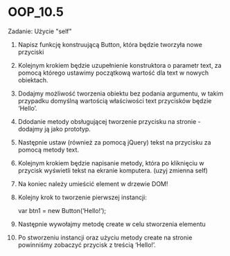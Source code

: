# OOP_10.5

Zadanie: Użycie "self"

1. Napisz funkcję konstruującą Button, która będzie tworzyła nowe przyciski

2. Kolejnym krokiem będzie uzupełnienie konstruktora o parametr text, za pomocą którego ustawimy początkową wartość dla text w nowych obiektach.

3. Dodajmy możliwość tworzenia obiektu bez podania argumentu, w takim przypadku domyślną wartością właściwości text przycisków będzie ‘Hello’.

4. Ddodanie metody obsługującej tworzenie przycisku na stronie - dodajmy ją jako prototyp.

5. Następnie ustaw (również za pomocą jQuery) tekst na przycisku za pomocą metody text.

6. Kolejnym krokiem będzie napisanie metody, która po kliknięciu w przycisk wyświetli tekst na ekranie komputera. (uzyj zmienna self)

7. Na koniec należy umieścić element w drzewie DOM!

8. Kolejny krok to tworzenie pierwszej instancji:

   var btn1 = new Button(‘Hello!’);
   
9. Następnie wywołajmy metodę create w celu stworzenia elementu

10. Po stworzeniu instancji oraz użyciu metody create na stronie powinniśmy zobaczyć przycisk z treścią ‘Hello!’. 